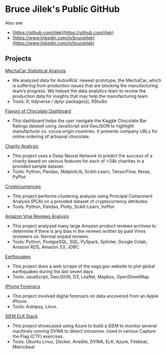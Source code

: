 # Bruce Jilek's Public GitHub

Also see 
- [https://github.com/jilek](https://github.com/jilek)
- [https://www.linkedin.com/in/brucejilek](https://www.linkedin.com/in/brucejilek)

## Projects

[MechaCar Statistical Analysis](https://jilek.github.io/MechaCar_Statistical_Analysis/)

+ We analyzed data for AutosRUs’ newest prototype, the MechaCar, which is suffering from production issues that are blocking the manufacturing team’s progress. We helped the data analytics team to review the production data for insights that may help the manufacturing team.
+ Tools: R, tidyverse / dplyr package(s), RStudio

[Flavors of Chocolate Dashboard](https://jilek.github.io/flavors_of_cacao)

+ This dashboard helps the user navigate the Kaggle Chocolate Bar Ratings dataset using JavaScript and GeoJSON to highlight manufacturer vs. cocoa origin countries. It presents company URLs for online ordering of artisanal chocolate.


[Charity Analysis](https://jilek.github.io/Neural_Network_Charity_Analysis)

+ This project uses a Deep Neural Network to predict the success of a charity based on various features for each of >34k charities in a provided sample dataset.
+ Tools: Python, Pandas, MatplotLib, Scikit-Learn, TensorFlow, Keras, PyPlot

[Cryptocurrencies](https://jilek.github.io/Cryptocurrencies)

+ This project performs clustering analysis using Principal Component Analysis (PCA) on a provided dataset of cryptocurrency attributes.
+ Tools: Python, Pandas, Plotly, Scikit-Learn, hvPlot

[Amazon Vine Reviews Analysis](https://jilek.github.io/Amazon_Vine_Analysis)

+ This project analyzed many large Amazon product reviews archives to determine if there is any bias in the reviews written by paid Vines reviewers vs. Normal unpaid reviews.
+ Tools: Python, PostgreSQL, SQL, PySpark, Splinter, Google Colab, Amazon RDS, Amazon S3, JDBC

[Earthquakes](https://jilek.github.io/Earthquakes_past7days)
+ This project does a web scrape of the usgs.gov website to plot global earthquakes during the last seven days.
+ Tools: JavaScript, GeoJSON, D3, Leaflet, Mapbox, OpenStreetMap

[iPhone Forensics](https://jilek.github.io/iPhone_Forensics)

+ This project involved digital forensics on data uncovered from an Apple iPhone .
+ Tools: Autopsy, Linux.

[SIEM ELK Stack](https://jilek.github.io/ELK-stack-project)
+ This project showcased using Azure to build a SIEM to monitor several machines running DVWA to detect intrusions. Used in various Capture the Flag (CTF) exercises.
+ Tools: Ubuntu Linux, Docker, Ansible, DVWA, ELK, Azure, Filebeat, Metricbeat
